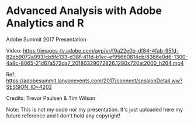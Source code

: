 # Advanced Analysis with Adobe Analytics and R

Adobe Summit 2017 Presentation

Video: https://images-tv.adobe.com/avp/vr/f9a22e0b-df84-4fab-95fd-82db9072a993/cb5fc133-d38f-411d-b1ec-ef95660814cb/8366e0d6-1300-4a8c-8065-21d67a572da7_20180329072826.1280x720at2000_h264.mp4  

Ref: https://adobesummit.lanyonevents.com/2017/connect/sessionDetail.ww?SESSION_ID=4202

Credits: Trevor Paulsen &amp; Tim Wilson 

Note: This is not my code nor my presentation. It's just uploaded here my future reference and I don't hold any copyright! 
